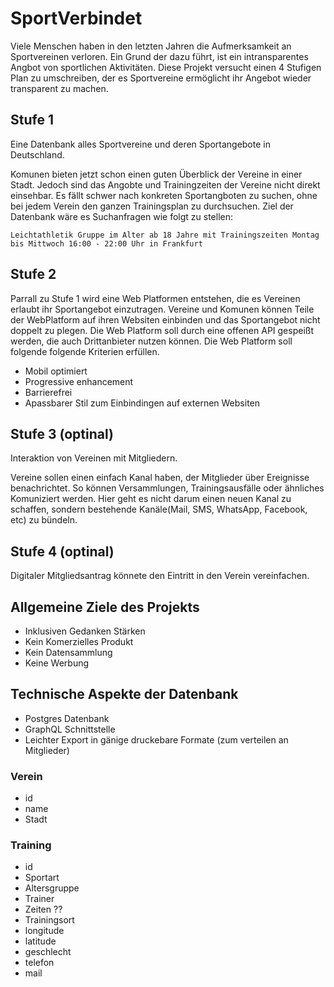# SportVerbindet

Viele Menschen haben in den letzten Jahren die Aufmerksamkeit an Sportvereinen verloren. Ein Grund der dazu führt, ist ein intransparentes Angbot von sportlichen Aktivitäten. Diese Projekt versucht einen 4 Stufigen Plan zu umschreiben, der es  Sportvereine ermöglicht ihr Angebot wieder transparent zu machen.

## Stufe 1

Eine Datenbank alles Sportvereine und deren Sportangebote in Deutschland.

Komunen bieten jetzt schon einen guten Überblick der Vereine in einer Stadt. Jedoch sind das Angobte und Trainingzeiten der Vereine nicht direkt einsehbar. Es fällt schwer nach konkreten Sportangboten zu suchen, ohne bei jedem Verein den ganzen Trainingsplan zu durchsuchen.
Ziel der Datenbank wäre es Suchanfragen wie folgt zu stellen: 
```
Leichtathletik Gruppe im Alter ab 18 Jahre mit Trainingszeiten Montag bis Mittwoch 16:00 - 22:00 Uhr in Frankfurt 
```

## Stufe 2

Parrall zu Stufe 1 wird eine Web Platformen entstehen, die es Vereinen erlaubt ihr Sportangebot einzutragen. Vereine und Komunen können Teile der WebPlatform auf ihren Websiten einbinden und das Sportangebot nicht doppelt zu plegen. Die Web Platform soll durch eine offenen API gespeißt werden, die auch Drittanbieter nutzen können.
Die Web Platform soll folgende folgende Kriterien erfüllen.

* Mobil optimiert
* Progressive enhancement
* Barrierefrei
* Apassbarer Stil zum Einbindingen auf externen Websiten

## Stufe 3 (optinal)
Interaktion von Vereinen mit Mitgliedern.

Vereine sollen einen einfach Kanal haben, der Mitglieder über Ereignisse benachrichtet. So können Versammlungen, Trainingsausfälle oder ähnliches Komuniziert werden. Hier geht es nicht darum einen neuen Kanal zu schaffen, sondern bestehende Kanäle(Mail, SMS, WhatsApp, Facebook, etc) zu bündeln. 


## Stufe 4 (optinal)
Digitaler Mitgliedsantrag könnete den Eintritt in den Verein vereinfachen.

## Allgemeine Ziele des Projekts

* Inklusiven Gedanken Stärken
* Kein Komerzielles Produkt
* Kein Datensammlung
* Keine Werbung


## Technische Aspekte der Datenbank
* Postgres Datenbank
* GraphQL Schnittstelle
* Leichter Export in gänige druckebare Formate (zum verteilen an Mitglieder)

### Verein
* id
* name
* Stadt
### Training
* id
* Sportart
* Altersgruppe
* Trainer
* Zeiten ??
* Trainingsort
* longitude
* latitude
* geschlecht
* telefon
* mail

##
